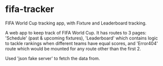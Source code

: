 # fifa-tracker
FIFA World Cup tracking app, with Fixture and Leaderboard tracking.

A web app to keep track of FIFA World Cup. It has routes to 3 pages: 'Schedule' (past & upcoming fixtures), 'Leaderboard' which contains logic to tackle rankings when different teams have equal scores, and 'Error404' route which would be mounted for any route other than the first 2.

Used 'json fake server' to fetch the data from.
